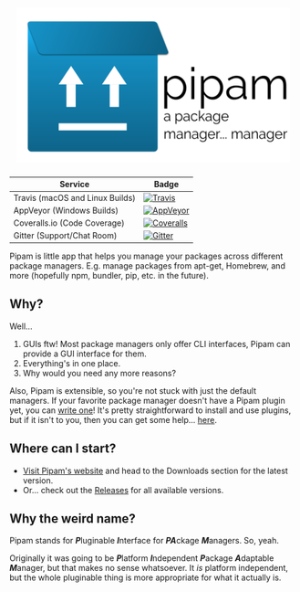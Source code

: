 <h1 align="center">
  <a href="https://github.com/pipam/pipam"><img src="assets/banner.png" alt="Pipam" width="480" height="270"/></a><br>
</h1>

| Service                         | Badge                                                                                                                  |
|---------------------------------|------------------------------------------------------------------------------------------------------------------------|
| Travis (macOS and Linux Builds) | [![Travis](https://img.shields.io/travis/pipam/pipam.svg)](https://travis-ci.org/pipam/pipam)                          |
| AppVeyor (Windows Builds)       | [![AppVeyor](https://img.shields.io/appveyor/ci/facekapow/pipam.svg)](https://ci.appveyor.com/project/facekapow/pipam) |
| Coveralls.io (Code Coverage)    | [![Coveralls](https://img.shields.io/coveralls/pipam/pipam.svg)](https://coveralls.io/github/pipam/pipam)              |
| Gitter (Support/Chat Room)      | [![Gitter](https://img.shields.io/gitter/room/pipam/pipam.svg)](https://gitter.im/pipam/pipam)                         |

Pipam is little app that helps you manage your packages across different package managers. E.g. manage packages from apt-get, Homebrew, and more (hopefully npm, bundler, pip, etc. in the future).

## Why?

Well...

1. GUIs ftw! Most package managers only offer CLI interfaces, Pipam can provide a GUI interface for them.
2. Everything's in one place.
3. Why would you need any more reasons?

Also, Pipam is extensible, so you're not stuck with just the default managers. If your favorite package manager doesn't have a Pipam plugin yet, you can [write one](./docs/plugins/README.md)! It's pretty straightforward to install and use plugins, but if it isn't to you, then you can get some help... [here](./docs/managing-plugins.md).

## Where can I start?

  * [Visit Pipam's website](https://pipam.github.io) and head to the Downloads section for the latest version.
  * Or... check out the [Releases](https://github.com/pipam/pipam/releases) for all available versions.

## Why the weird name?

Pipam stands for ***P***luginable ***I***nterface for ***PA***ckage ***M***anagers. So, yeah.

Originally it was going to be ***P***latform ***I***ndependent ***P***ackage ***A***daptable ***M***anager, but that makes no sense whatsoever. It *is* platform independent, but the whole pluginable thing is more appropriate for what it actually is.